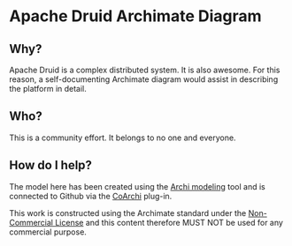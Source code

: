 # Apache Druid Archimate Diagram

## Why?

Apache Druid is a complex distributed system.  It is also awesome.  For this reason, a self-documenting Archimate diagram would assist in describing the platform in detail.

## Who?

This is a community effort.  It belongs to no one and everyone.

## How do I help?

The model here has been created using the [Archi modeling](https://www.archimatetool.com/download/) tool and is connected to Github via the [CoArchi](https://www.archimatetool.com/plugins/) plug-in.

This work is constructed using the Archimate standard under the [Non-Commercial License](https://www.opengroup.org/archimate-31-non-commercial-license-0) and this content therefore MUST NOT be used for any commercial purpose.
